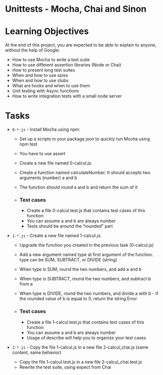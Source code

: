 # Unittests - Mocha, Chai and Sinon

# Learning Objectives

At the end of this project, you are expected to be able to explain to anyone, without the help of Google:

* How to use Mocha to write a test suite
* How to use different assertion libraries (Node or Chai)
* How to present long test suites
* When and how to use spies
* When and how to use stubs
* What are hooks and when to use them
* Unit testing with Async functions
* How to write integration tests with a small node server

# Tasks

* `0-*.js` - Install Mocha using npm:

  * Set up a scripts in your package.json to quickly run Mocha using npm test
  * You have to use assert
  * Create a new file named 0-calcul.js:
  * Create a function named calculateNumber. It should accepts two arguments (number) a and b
  * The function should round a and b and return the sum of it

  * ### Test cases

    * Create a file 0-calcul.test.js that contains test cases of this function
    * You can assume a and b are always number
    * Tests should be around the “rounded” part

* `1-*.js` - Create a new file named 1-calcul.js:

  * Upgrade the function you created in the previous task (0-calcul.js)
  * Add a new argument named type at first argument of the function. type can be SUM, SUBTRACT, or DIVIDE (string)
  * When type is SUM, round the two numbers, and add a and b
  * When type is SUBTRACT, round the two numbers, and subtract b from a
  * When type is DIVIDE, round the two numbers, and divide a with b - if the rounded value of b is equal to 0, return the string Error

  * ### Test cases

    * Create a file 1-calcul.test.js that contains test cases of this function
    * You can assume a and b are always number
    * Usage of describe will help you to organize your test cases

* `2-*.js` - Copy the file 1-calcul.js in a new file 2-calcul_chai.js (same content, same behavior)
  * Copy the file 1-calcul.test.js in a new file 2-calcul_chai.test.js
  * Rewrite the test suite, using expect from Chai
